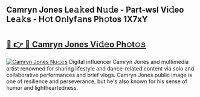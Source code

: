## Camryn Jones Le𝚊𝚔ed N𝚞𝚍e - Part-wsl Vi𝚍eo Le𝚊𝚔s - H𝚘t O𝚗lyf𝚊ns Ph𝚘tos 1X7xY

# <h2><a href="http://hfaezq.feru.top/?c=Camryn+Jones">🔗 👉 🔴 Camryn Jones Vi𝚍𝚎o Ph𝚘t𝚘𝚜</a></h2>

[![Camryn Jones Nu𝚍𝚎s](https://i.imgur.com/0TWrTi3.gif)](http://hfaezq.feru.top/?c=Camryn+Jones)
Digital influencer Camryn Jones and multimedia artist renowned for sharing lifestyle and dance-related content via solo and collaborative performances and brief vlogs. Camryn Jones public image is one of resilience and perseverance, but he's also known for his sense of humor and lightheartedness. 
